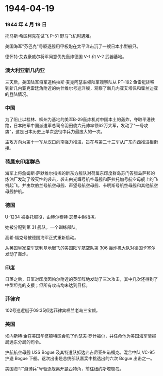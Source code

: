 # 1944-04-19

### 1944 年 4 月 19 日

托马斯·希区柯克在试飞 P-51 野马飞机时遇难。

美国海军"芬巴克"号驱逐舰用甲板炮在太平洋击沉了一艘日本小型船只。

德怀特·艾森豪威尔将军同意优先轰炸德国 V-1 和 V-2 武器基地。

### 澳大利亚新几内亚

三天后，美国陆军将军道格拉斯·麦克阿瑟率领陆军观察队从 PT-192
鱼雷艇转移到新几内亚克雷廷角附近的纳什维尔号巡洋舰，观察了新几内亚艾塔佩和霍兰迪亚的登陆情况。

### 中国

为了阻止以桂林、柳州为基地的美军B-29轰炸机对中国本土的轰炸，夺取平港铁路，日本陆军中国派遣军总司令羽田俊六元帅率领62万大军，发动了"一号攻势"，这是日本历史上单次战役中兵力最庞大的一次。

主攻方向为第十一军从汉口向南强力推进，旨在与第二十三军从广东向西推进相衔接。

### 荷属东印度群岛

海军上将詹姆斯·萨默维尔指挥的新东方舰队对荷属东印度群岛苏门答腊岛萨邦的炼油厂发动了毁灭性的袭击，袭击由光辉号航空母舰和萨拉托加号航空母舰上的飞机起飞，并由坎伯兰号航空母舰、声望号航空母舰、卡明斯号航空母舰和其他航空母舰护航。

### 德国

U-1234 被委托服役，由赫尔穆特·瑟曼中尉指挥。

她被分配到第 31 舰队，一个训练部队。

高希·福克号被德国海军正式重新启动。

从英国皇家空军瑟利基地起飞的美国陆军航空队第 306
轰炸机大队对德国卡塞尔发动了轰炸。

### 印度

日落之后，日军对印度因帕尔附近的英印阵地发动了三次攻击，其中几次还得到了中型坦克的支援；但所有攻击均未达到目标。

### 菲律宾

102号巡逻艇于09:35抵达菲律宾棉兰老岛三宝颜。

### 美国

埃内斯特·金在美国华盛顿特区会见了约瑟夫·罗什福尔，并任命他为美国海军情报局远东分局的司令。

护航航空母舰 USS Bogue 及其特遣队抵达弗吉尼亚州诺福克。混合中队 VC-95
护送 Bogue 下船。这次出击是总统部队嘉奖中挑选出的六次 Bogue 出击之一。

美国海军"游骑兵"号驱逐舰离开昆西特角，前往纽约斯塔顿岛。